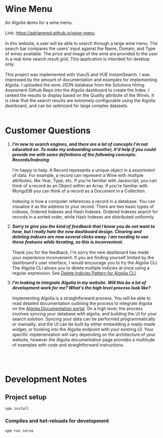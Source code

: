 # Wine Menu
An Algolia demo for a wine menu.
<br><br>Link: https://adrianmed.github.io/wine-menu
<br><br>In this website, a user will be able to search through a large wine menu. The search bar compares the users' input against the Name, Domain, and Type of wines available. The price and image of the wine are provided to the user in a real-time search result grid. This application is intended for desktop only.
<br><br>
This project was implemented with VueJS and VUE InstantSearch. I was impressed by the amount of documentation and examples for implementing Algolia. I uploaded the wine JSON database from the Solutions Hiring Assesment Github Repo into the Algolia dashboard to create the Index. I ranked the results to display based on the Quality attribute of the Wines. It is clear that the search results are extremely configurable using the Algolia dashboard, and can be optimized for large complex datasets.
<br><br>
# Customer Questions
1. __*I'm new to search engines, and there are a lot of concepts I'm not educated on. To make my onboarding smoother, it'd help if you could provide me with some definitions of the following concepts:
   Records/Indexing*__
   <br><br>
   I'm happy to help. A Record represents a unique object in a assortment of data. For example, a record can represent a Wine with multiple attributes, like Year, Type, etc. If you're familiar with Javascript, you can think of a record as an Object within an Array. If you're familiar with MongoDB you can think of a record as a Document in a Collection.
   <br><br>
   Indexing is how a computer references a record in a database. You can visualize it as the address to your record. There are two basic types of indexes, Ordered Indexes and Hash Indexes. Ordered Indexes search for records in a sorted order, while Hash Indexes are distributed uniformly.
 
2. __*Sorry to give you the kind of feedback that I know you do not want to hear, but I really hate the new dashboard design. Clearing and deleting indexes are now several clicks away. I am needing to use these features while iterating, so this is inconvenient.*__
   <br><br>
Thank you for the feedback, I'm sorry the new dashboard has made your experience inconvenient. If you are finding yourself limited by the dashboard's user interface, I would encourage you to try the Algolia CLI. The Algolia CLI allows you to delete multiple indicies at once using a regular expression. See [Delete Indicies Pattern for Algolia CLI](https://www.algolia.com/doc/api-reference/api-methods/delete-index/).
 
3. __*I'm looking to integrate Algolia in my website. Will this be a lot of development work for me? What's the high level process look like?*__
   <br><br>
Implementing Algolia is a straightforward process. You will be able to read detailed documentation outlining the process to integrate Algolia on the [Algolia Documentation portal](https://www.algolia.com/doc/). On a high level, the process involves syncing your database with algolia, and building the UI for your search solution. Syncing your data can be performed programmatically or manually, and the UI can be built by either embedding a ready-made widget, or hooking into the Algolia endpoint with your existing UI. Your specific implementation will vary depending on the architecture of your website, however the Algolia documentation page provides a multitude of examples with code and straightforward instructions.
 
<br><br>
# Development Notes
## Project setup
```
npm install
```
 
### Compiles and hot-reloads for development
```
npm run serve
```
 
 
 

